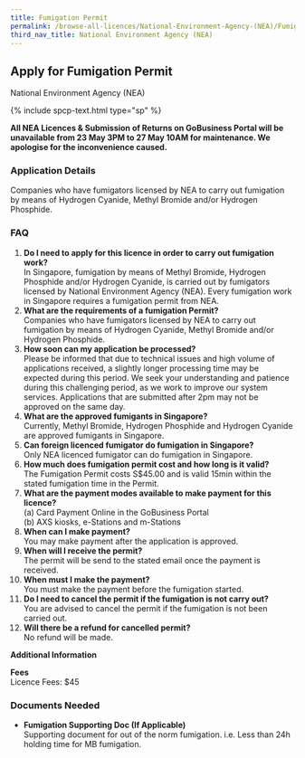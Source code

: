 ```yaml
---
title: Fumigation Permit
permalink: /browse-all-licences/National-Environment-Agency-(NEA)/Fumigation-Permit
third_nav_title: National Environment Agency (NEA)
---
```


## Apply for Fumigation Permit

National Environment Agency (NEA)

{% include spcp-text.html type="sp" %}

<p><b>All NEA Licences & Submission of Returns on GoBusiness Portal will be unavailable from 23 May 3PM to 27 May 10AM for maintenance. We apologise for the inconvenience caused.</b></p>

<H3>Application Details</H3>

<p>Companies who have fumigators licensed by NEA to carry out fumigation by means of Hydrogen Cyanide, Methyl Bromide and/or Hydrogen Phosphide.</p>
<h3>FAQ</h3>
<ol>
<li><strong>Do I need to apply for this licence in order to carry out fumigation work?</strong><br>In Singapore, fumigation by means of Methyl Bromide, Hydrogen Phosphide and/or Hydrogen Cyanide, is carried out by fumigators licensed by National Environment Agency (NEA). Every fumigation work in Singapore requires a fumigation permit from NEA.</li>
<li><strong>What are the requirements of a fumigation Permit?</strong><br>Companies who have fumigators licensed by NEA to carry out fumigation by means of Hydrogen Cyanide, Methyl Bromide and/or Hydrogen Phosphide.</li>
<li><strong>How soon can my application be processed?</strong><br>Please be informed that due to technical issues and high volume of applications received, a slightly longer processing time may be expected during this period. We seek your understanding and patience during this challenging period, as we work to improve our system services. Applications that are submitted after 2pm may not be approved on the same day.</li>
<li><strong>What are the approved fumigants in Singapore?</strong><br>Currently, Methyl Bromide, Hydrogen Phosphide and Hydrogen Cyanide are approved fumigants in Singapore.</li>
<li><strong>Can foreign licenced fumigator do fumigation in Singapore?</strong><br>Only NEA licenced fumigator can do fumigation in Singapore.</li>
<li><strong>How much does fumigation permit cost and how long is it valid?</strong><br>The Fumigation Permit costs S$45.00 and is valid 15min within the stated fumigation time in the Permit.</li>
<li><strong>What are the payment modes available to make payment for this licence?</strong><br>(a) Card Payment Online in the GoBusiness Portal<br>(b) AXS kiosks, e-Stations and m-Stations</li>
<li><strong>When can I make payment?</strong><br>You may make payment after the application is approved.</li>
<li><strong>When will I receive the permit?</strong><br>The permit will be send to the stated email once the payment is received.</li>
<li><strong>When must I make the payment?</strong><br>You must make the payment before the fumigation started.</li>
<li><strong> Do I need to cancel the permit if the fumigation is not carry out?</strong><br>You are advised to cancel the permit if the fumigation is not been carried out.</li>
<li><strong>Will there be a refund for cancelled permit?</strong><br>No refund will be made.</li>
</ol>

<strong>Additional Information</strong>

<p><strong>Fees</strong><br>Licence Fees: $45</p>

<H3>Documents Needed</H3>

<ul>
<li><strong>Fumigation Supporting Doc (If Applicable)</strong><br>Supporting document for out of the norm fumigation. i.e. Less than 24h holding time for MB fumigation.</li>
</ul>

